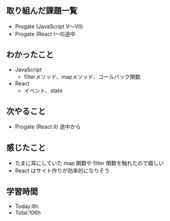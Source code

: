 ## 取り組んだ課題一覧
- Progate (JavaScript Ⅴ〜Ⅶ)
- Progate (React Ⅰ〜Ⅱ)途中
## わかったこと
- JavaScript
  - filterメソッド、mapメソッド、コールバック関数
- React
  - イベント、state
## 次やること
- Progate (React Ⅱ) 途中から
## 感じたこと
- たまに耳にしていた map 関数や filter 関数を触れたので嬉しい
- React はサイト作りが効率的になりそう
## 学習時間
- Today:8h
- Total:106h
